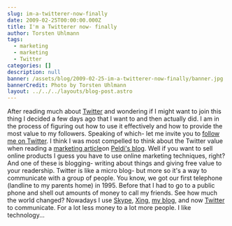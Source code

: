 ```yaml
---
slug: im-a-twitterer-now-finally
date: 2009-02-25T00:00:00.000Z
title: I'm a Twitterer now- finally
author: Torsten Uhlmann
tags:
  - marketing
  - marketing
  - Twitter
categories: []
description: null
banner: /assets/blog/2009-02-25-im-a-twitterer-now-finally/banner.jpg
bannerCredit: Photo by Torsten Uhlmann
layout: ../../../layouts/blog-post.astro
---
```


After reading much about [Twitter](http://x.com/agynamix) and wondering if I might want to join this thing I decided a few days ago that I want to and then actually did. I am in the process of figuring out how to use it effectively and how to provide the most value to my followers. Speaking of which- let me invite you to [follow me on Twitter](http://x.com/agynamix). I think I was most compelled to think about the Twitter value when reading a [marketing article](http://www.balsamiq.com/blog/?p=198)on [Peldi's blog](http://www.balsamiq.com/). Well if you want to sell online products I guess you have to use online marketing techniques, right? And one of these is blogging- writing about things and giving free value to your readership. Twitter is like a micro blog- but more so it's a way to communicate with a group of people. You know, we got our first telephone (landline to my parents home) in 1995. Before that I had to go to a public phone and shell out amounts of money to call my friends. See how much the world changed? Nowadays I use [Skype](http://www.skype.com), [Xing](http://www.xing.com/profile/Torsten_Uhlmann2), [my blog](http://blog.agynamix.de), and now [Twitter](http://x.com/agynamix) to communicate. For a lot less money to a lot more people. I like technology...
